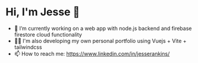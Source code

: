 # Hi, I'm Jesse 🦖
                                       
- 🔭 I’m currently working on a web app with node.js backend and firebase firestore cloud functionality
- 👨‍💻 I'm also developing my own personal portfolio using Vuejs + Vite + tailwindcss
- 📫 How to reach me: https://www.linkedin.com/in/jesserankins/
